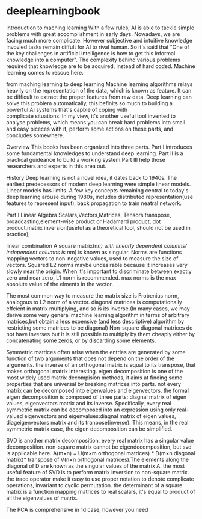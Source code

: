 # deeplearningbook


introduction to maching learning
With a few rules, AI is able to tackle simple problems with great accomplishment in early days. Nowadays, we are facing much more complicate.
However subjective and intuitive knowledge invovled tasks remain diffult for AI to rival human. So it's said that "One of the key challenges in
artificial intelligence is how to get this informal knowledge into a computer". The complexity behind various problems required that knowledge are 
to be acquired, instead of hard coded. Machine learning comes to rescue here.

from maching learning to deep learning
Machine learning algorithms relays heavily on the representation of the data, which is known as feature. It can be difficult to extract the proper features
from raw data. Deep learning can solve this problem automatically, this befinits so much to building a powerful AI systems that's capble of coping with  
complicate situations. In my view, it's another useful tool invented to analyse problems, which means you can break hard problems into small and 
easy piceces with it, perform some actions on these parts, and concludes somewhere. 

Overview
This books has been organized into three parts. Part I introduces some fundamental knowledges to understand deep learning. Part II is a practical guideance 
to build a working system.Part III help those researchers and experts in this area out.

History
Deep learning is not a novel idea, it dates back to 1940s. The earliest predecessors of modern deep learning were simple linear models. Linear models has limits.
A few key concepts remaining central to today's deep learning arouse during 1980s, includes distributed representation(use features to represent input), back propagation
to train neatral network.



Part I
Linear Algebra
Scalars,Vectors,Matrices, Tensors
transpose, broadcasting,element-wise product or Hadamard product, dot product,matrix inversion(useful as a theoretical tool, should not be used in practice),

linear combination 
A square matrix(n*n) with linearly dependent columns( independent columns is n*m) is known as singular.
Norms are functions mapping vectors to non-negative values,  used to measure the size of vectors.
Squared L2 norms maybe undesirable because it increases very slowly near the origin. When it's important to discriminate between exactly zero and near zero, L1 norm is recommended.
max norms is the max absolute value of the elments in the vector.

The most common way to measure the matrix size is Frobenius norm, analogous to L2 norm of a vector.
diagonal matrices is computationally effcient in matrix multiplying, and so is its inverse.(In many cases, we may derive some very general machine learning algorithm in terms of arbitrary matrices,but obtain a less expensive (and less descriptive) algorithm by restricting some matrices to be diagonal)
Non-square diagonal matrices do not have inverses but it is still possible to multiply by them cheaply either by concatenating some zeros, or by discarding some elements.

Symmetric matrices often arise when the entries are generated by some function of two arguments that does not depend on the order of the arguments.
the inverse of an orthogonal matrix  is equal to its transpose, that makes orthogonal matrix interesting.
eigen decomposition is one of the most widely used matrix decompision methods, it aims at finding some properties that are universal by breaking matrices into parts. not every matrix can be decomposed into eigenvalues and eigenvectors.
the formal eigen decomposition is composed of three parts: diagnal matrix of eigen values, eigenvectors matrix and its inverse. 
Specifically, every real symmetric matrix can be decomposed into an expression using only real-valued eigenvectors and eigenvalues:diagnal matrix of eigen values, diageigenvectors matrix and its tranpose(inverse). This means, in the real symmetric matrix case,
the eigen decomposition can be simplified.

SVD is another matrix decomposition, every real matrix has a singular value decomposition. non-square matrix cannot be eigendecomposition, but svd is applicable here.
A(m×n) = U(m×m orthogonal matrices) * D(m×n diagonal matrix)* transpose of V(n×n orthogonal matrices).The elements along the diagonal of D are known as the singular values of the matrix A. the most useful feature of SVD
is to perform matrix inversion to non-square matrix.
the trace operator make it easy to use proper notation to denote complicate operations, invariant to cyclic permutation.
the determinant of a square matrix is a function mapping matrices to real scalars, it's equal to product of all the eigenvalues of matrix.

The PCA is comprehensive in 1d case, however you need 












